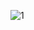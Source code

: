![1](https://user-images.githubusercontent.com/110442250/196339761-cad5fdd4-ad41-47bb-8773-98b00d26ac62.jpg)
